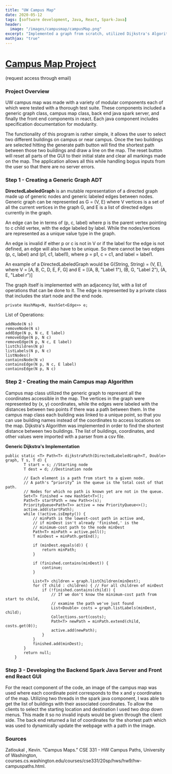```yaml
---
title: "UW Campus Map"
date: 2020-05-12
tags: [software development, Java, React, Spark-Java]
header:
  image: "/images/campusmap/campusMap.png"
excerpt: "Implemented a graph from scratch, utilized Dijkstra's Algorithmto find Shortest path between two locations at UW"
mathjax: "true"
---
```


# [Campus Map Project](https://github.com/mulepati/campusMap)
(request access through email)

### Project Overview

UW campus map was made with a variety of modular components each of which were tested with a thorough test suite. These components included a generic graph class, campus map class, back end java spark server, and finally the front end components in react. Each java component includes specification documentation for modularity. 

The functionality of this program is rather simple, it allows the user to select two different buildings on campus or near campus. Once the two buildings are selected hitting the generate path button will find the shortest path between those two buildings and draw a line on the map. The reset button will reset all parts of the GUI to their initial state and clear all markings made on the map. The application allows all this while handling bogus inputs from the user so that there are no server errors.

### Step 1 - Creating a Generic Graph ADT

**DirectedLabeledGraph** is an mutable representation of a directed graph made up of generic nodes and generic labeled edges between nodes. Generic graph can be represented as G = (V, E) where V vertices is a set of all the current vertices in the graph G, and E is a list of directed edges currently in the graph.

An edge can be in terms of (p, c, label) where p is the parent vertex pointing to c child vertex, with the edge labeled by label. While the nodes/vertices are represented as a unique value type in the graph.

An edge is invalid if either p or c is not in V or if the label for the edge is not defined, an edge will also have to be unique. So there cannot be two edges (p, c, label) and (p1, c1, label1), where p = p1, c = c1, and label = label1.
 
An example of a DirectedLabeledGraph would be G(String, String) = (V, E), where V = [A, B, C, D, E, F, G] and E = [(A, B, "Label 1"), (B, G, "Label 2"), (A, E, "Label r")]
 
The graph itself is implemented with an adjacency list, with a list of operations that can be done to it. The edge is represented by a private class that includes the start node
and the end node.

```    
private HashMap<N, HashSet<Edge>> e;
```

List of Operations:

```
addNode(N s)
removeNode(N s)
addEdge(N p, N c, E label)
removeEdge(N p, N c)
removeEdge(N p, N c, E label)
listChildren(N p)
listLabels(N p, N c)
listNodes()
containsNode(N v)
containsEdge(N p, N c, E label)
containsEdge(N p, N c)
```

### Step 2 - Creating the main Campus map Algorithm

Campus map class utilized the generic graph to represent all the coordinates accessible in the map. The vertices in the graph were represented by (x, y) coordinates, while the edges were labeled with the distances between two points if there was a path between them. In the campus map class each building was linked to a unique point, so that you can use building names instead of the coordinates to access locations on the map. Dijkstra's Algorithm was implemented in order to find the shortest distance between two buildings. The list of buildings, coordinates, and other values were imported with a parser from a csv file. 

**Generic Dijkstra's Implementation**

```
public static <T> Path<T> dijkstraPath(DirectedLabeledGraph<T, Double> graph, T s, T d) {
        T start = s; //Starting node
        T dest = d; //Destination node

        // Each element is a path from start to a given node.
        // A path's “priority” in the queue is the total cost of that path.
        // Nodes for which no path is known yet are not in the queue.
        Set<T> finished = new HashSet<T>();
        Path<T> startPath = new Path<>(s);
        PriorityQueue<Path<T>> active = new PriorityQueue<>();
        active.add(startPath);
        while (!active.isEmpty()) {
            // minPath is the lowest-cost path in active and,
            // if minDest isn't already 'finished,' is the
            // minimum-cost path to the node minDest
            Path<T> minPath = active.poll();
            T minDest = minPath.getEnd();

            if (minDest.equals(d)) {
                return minPath;
            }

            if (finished.contains(minDest)) {
                continue;
            }

            List<T> children = graph.listChildren(minDest);
            for (T child : children) { // For all children of minDest
                if (!finished.contains(child)) {
                    // If we don't know the minimum-cost path from start to child,
                    // examine the path we've just found
                    List<Double> costs = graph.listLabels(minDest, child);
                    Collections.sort(costs);
                    Path<T> newPath = minPath.extend(child, costs.get(0));
                    active.add(newPath);
                }
            }
            finished.add(minDest);
        }
        return null;
    }
```
### Step 3 - Developing the Backend Spark Java Server and Front end React GUI

For the react component of the code, an image of the campus map was used where each coordinate point corresponds to the x and y coordinates of the map. Utilizing two threads in the spark java component, I was able to get the list of buildings with their associated coordinates. To allow the clients to select the starting location and destination I used two drop down menus. This made it so no invalid inputs would be given through the client side. The back end returned a list of coordinates for the shortest path which was used to dynamically update the webpage with a path in the image. 

### Sources

Zatloukal , Kevin. “Campus Maps.” CSE 331 - HW Campus Paths, University of Washington, courses.cs.washington.edu/courses/cse331/20sp/hws/hw9/hw-campuspaths.html. 
